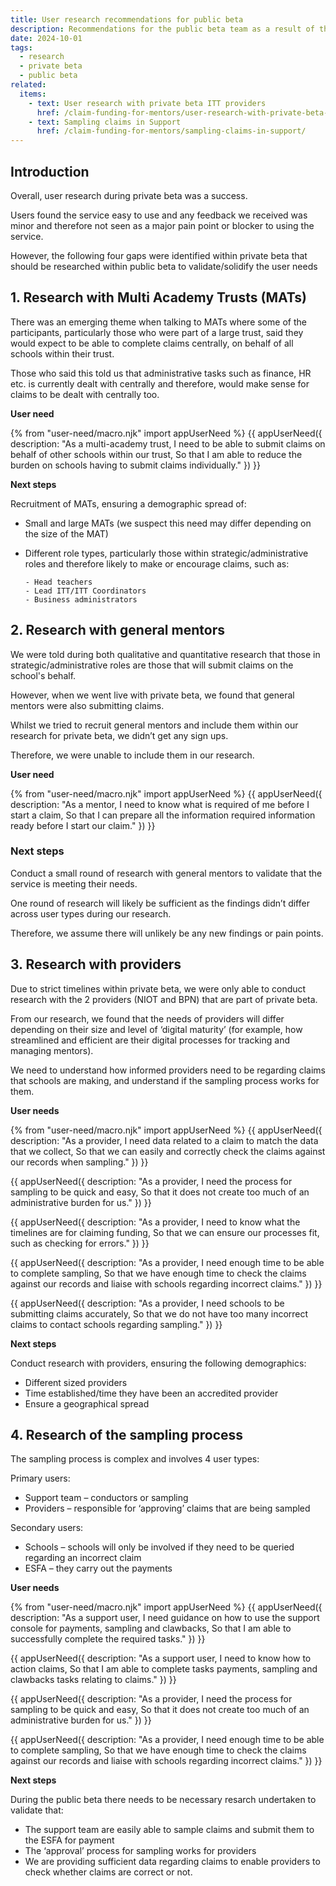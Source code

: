 ```yaml
---
title: User research recommendations for public beta
description: Recommendations for the public beta team as a result of the user research undertaken during private beta
date: 2024-10-01
tags:
  - research
  - private beta
  - public beta
related:
  items:
    - text: User research with private beta ITT providers
      href: /claim-funding-for-mentors/user-research-with-private-beta-itt-providers/
    - text: Sampling claims in Support
      href: /claim-funding-for-mentors/sampling-claims-in-support/
---
```


## Introduction

Overall, user research during private beta was a success.

Users found the service easy to use and any feedback we received was minor and therefore not seen as a major pain point or blocker to using the service.

However, the following four gaps were identified within private beta that should be researched within public beta to validate/solidify the user needs

## 1. Research with Multi Academy Trusts (MATs)

There was an emerging theme when talking to MATs where some of the participants, particularly those who were part of a large trust, said they would expect to be able to complete claims centrally, on behalf of all schools within their trust.

Those who said this told us that administrative tasks such as finance, HR etc. is currently dealt with centrally and therefore, would make sense for claims to be dealt with centrally too.

**User need**

{% from "user-need/macro.njk" import appUserNeed %}
{{ appUserNeed({
  description: "As a multi-academy trust,
  I need to be able to submit claims on behalf of other schools within our trust,
 So that I am able to reduce the burden on schools having to submit claims individually."
}) }}

**Next steps**

Recruitment of MATs, ensuring a demographic spread of:

- Small and large MATs (we suspect this need may differ depending on the size of the MAT)
- Different role types, particularly those within strategic/administrative roles and therefore likely to make or encourage claims, such as:

      - Head teachers
      - Lead ITT/ITT Coordinators
      - Business administrators

## 2. Research with general mentors

We were told during both qualitative and quantitative research that those in strategic/administrative roles are those that will submit claims on the school's behalf.

However, when we went live with private beta, we found that general mentors were also submitting claims.

Whilst we tried to recruit general mentors and include them within our research for private beta, we didn’t get any sign ups.

Therefore, we were unable to include them in our research.

**User need**

{% from "user-need/macro.njk" import appUserNeed %}
{{ appUserNeed({
  description: "As a mentor,
  I need to know what is required of me before I start a claim,
 So that I can prepare all the information required information ready before I start our claim."
}) }}

### Next steps

Conduct a small round of research with general mentors to validate that the service is meeting their needs.

One round of research will likely be sufficient as the findings didn’t differ across user types during our research.

Therefore, we assume there will unlikely be any new findings or pain points.

## 3. Research with providers

Due to strict timelines within private beta, we were only able to conduct research with the 2 providers (NIOT and BPN) that are part of private beta.

From our research, we found that the needs of providers will differ depending on their size and level of ‘digital maturity’ (for example, how streamlined and efficient are their digital processes for tracking and managing mentors).

We need to understand how informed providers need to be regarding claims that schools are making, and understand if the sampling process works for them.

**User needs**

{% from "user-need/macro.njk" import appUserNeed %}
{{ appUserNeed({
description: "As a provider,
I need data related to a claim to match the data that we collect,
So that we can easily and correctly check the claims against our records when sampling."
}) }}

{{ appUserNeed({
description: "As a provider,
I need the process for sampling to be quick and easy,
So that it does not create too much of an administrative burden for us."
}) }}

{{ appUserNeed({
description: "As a provider,
I need to know what the timelines are for claiming funding,
So that we can ensure our processes fit, such as checking for errors."
}) }}

{{ appUserNeed({
description: "As a provider,
I need enough time to be able to complete sampling,
So that we have enough time to check the claims against our records and liaise with schools regarding incorrect claims."
}) }}

{{ appUserNeed({
description: "As a provider,
I need schools to be submitting claims accurately,
So that we do not have too many incorrect claims to contact schools regarding sampling."
}) }}

**Next steps**

Conduct research with providers, ensuring the following demographics:

- Different sized providers
- Time established/time they have been an accredited provider
- Ensure a geographical spread

## 4. Research of the sampling process

The sampling process is complex and involves 4 user types:

Primary users:

- Support team – conductors or sampling
- Providers – responsible for ‘approving’ claims that are being sampled

Secondary users:

- Schools – schools will only be involved if they need to be queried regarding an incorrect claim
- ESFA – they carry out the payments

**User needs**

{% from "user-need/macro.njk" import appUserNeed %}
{{ appUserNeed({
  description: "As a support user,
  I need guidance on how to use the support console for payments, sampling and clawbacks,
  So that I am able to successfully complete the required tasks."
}) }}

{{ appUserNeed({
  description: "As a support user,
  I need to know how to action claims,
  So that I am able to complete tasks payments, sampling and clawbacks tasks relating to claims."
}) }}

 {{ appUserNeed({
 description: "As a provider,
 I need the process for sampling to be quick and easy,
 So that it does not create too much of an administrative burden for us."
 }) }}

 {{ appUserNeed({
 description: "As a provider,
 I need enough time to be able to complete sampling,
 So that we have enough time to check the claims against our records and liaise with schools regarding incorrect claims."
 }) }}

**Next steps**

During the public beta there needs to be necessary resarch undertaken to validate that:

- The support team are easily able to sample claims and submit them to the ESFA for payment
- The ‘approval’ process for sampling works for providers
- We are providing sufficient data regarding claims to enable providers to check whether claims are correct or not.
